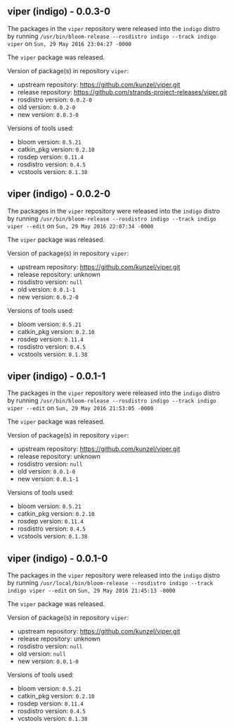 ## viper (indigo) - 0.0.3-0

The packages in the `viper` repository were released into the `indigo` distro by running `/usr/bin/bloom-release --rosdistro indigo --track indigo viper` on `Sun, 29 May 2016 23:04:27 -0000`

The `viper` package was released.

Version of package(s) in repository `viper`:

- upstream repository: https://github.com/kunzel/viper.git
- release repository: https://github.com/strands-project-releases/viper.git
- rosdistro version: `0.0.2-0`
- old version: `0.0.2-0`
- new version: `0.0.3-0`

Versions of tools used:

- bloom version: `0.5.21`
- catkin_pkg version: `0.2.10`
- rosdep version: `0.11.4`
- rosdistro version: `0.4.5`
- vcstools version: `0.1.38`


## viper (indigo) - 0.0.2-0

The packages in the `viper` repository were released into the `indigo` distro by running `/usr/bin/bloom-release --rosdistro indigo --track indigo viper --edit` on `Sun, 29 May 2016 22:07:34 -0000`

The `viper` package was released.

Version of package(s) in repository `viper`:

- upstream repository: https://github.com/kunzel/viper.git
- release repository: unknown
- rosdistro version: `null`
- old version: `0.0.1-1`
- new version: `0.0.2-0`

Versions of tools used:

- bloom version: `0.5.21`
- catkin_pkg version: `0.2.10`
- rosdep version: `0.11.4`
- rosdistro version: `0.4.5`
- vcstools version: `0.1.38`


## viper (indigo) - 0.0.1-1

The packages in the `viper` repository were released into the `indigo` distro by running `/usr/bin/bloom-release --rosdistro indigo --track indigo viper --edit` on `Sun, 29 May 2016 21:53:05 -0000`

The `viper` package was released.

Version of package(s) in repository `viper`:

- upstream repository: https://github.com/kunzel/viper.git
- release repository: unknown
- rosdistro version: `null`
- old version: `0.0.1-0`
- new version: `0.0.1-1`

Versions of tools used:

- bloom version: `0.5.21`
- catkin_pkg version: `0.2.10`
- rosdep version: `0.11.4`
- rosdistro version: `0.4.5`
- vcstools version: `0.1.38`


## viper (indigo) - 0.0.1-0

The packages in the `viper` repository were released into the `indigo` distro by running `/usr/local/bin/bloom-release --rosdistro indigo --track indigo viper --edit` on `Sun, 29 May 2016 21:45:13 -0000`

The `viper` package was released.

Version of package(s) in repository `viper`:

- upstream repository: https://github.com/kunzel/viper.git
- release repository: unknown
- rosdistro version: `null`
- old version: `null`
- new version: `0.0.1-0`

Versions of tools used:

- bloom version: `0.5.21`
- catkin_pkg version: `0.2.10`
- rosdep version: `0.11.4`
- rosdistro version: `0.4.5`
- vcstools version: `0.1.38`


